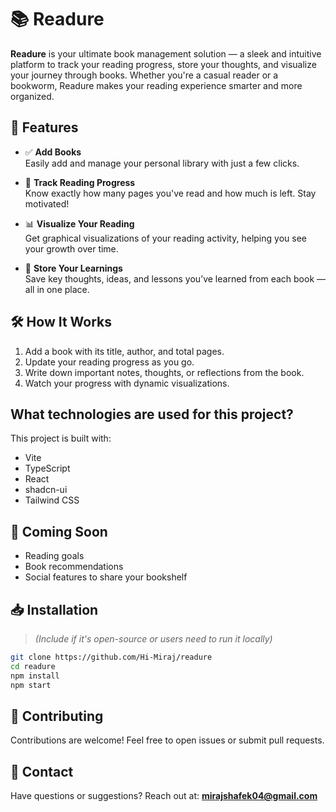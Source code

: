 # 📚 Readure

**Readure** is your ultimate book management solution — a sleek and intuitive platform to track your reading progress, store your thoughts, and visualize your journey through books. Whether you're a casual reader or a bookworm, Readure makes your reading experience smarter and more organized.

## 🚀 Features

- ✅ **Add Books**  
  Easily add and manage your personal library with just a few clicks.

- 📖 **Track Reading Progress**  
  Know exactly how many pages you've read and how much is left. Stay motivated!

- 📊 **Visualize Your Reading**  
  Get graphical visualizations of your reading activity, helping you see your growth over time.

- 🧠 **Store Your Learnings**  
  Save key thoughts, ideas, and lessons you’ve learned from each book — all in one place.

## 🛠️ How It Works

1. Add a book with its title, author, and total pages.
2. Update your reading progress as you go.
3. Write down important notes, thoughts, or reflections from the book.
4. Watch your progress with dynamic visualizations.

## What technologies are used for this project?

This project is built with:

- Vite
- TypeScript
- React
- shadcn-ui
- Tailwind CSS

## 🧪 Coming Soon

- Reading goals  
- Book recommendations  
- Social features to share your bookshelf

## 📥 Installation

> _(Include if it's open-source or users need to run it locally)_

```bash
git clone https://github.com/Hi-Miraj/readure
cd readure
npm install
npm start
```

## 🤝 Contributing

Contributions are welcome! Feel free to open issues or submit pull requests.

## 📩 Contact

Have questions or suggestions? Reach out at: **mirajshafek04@gmail.com**



